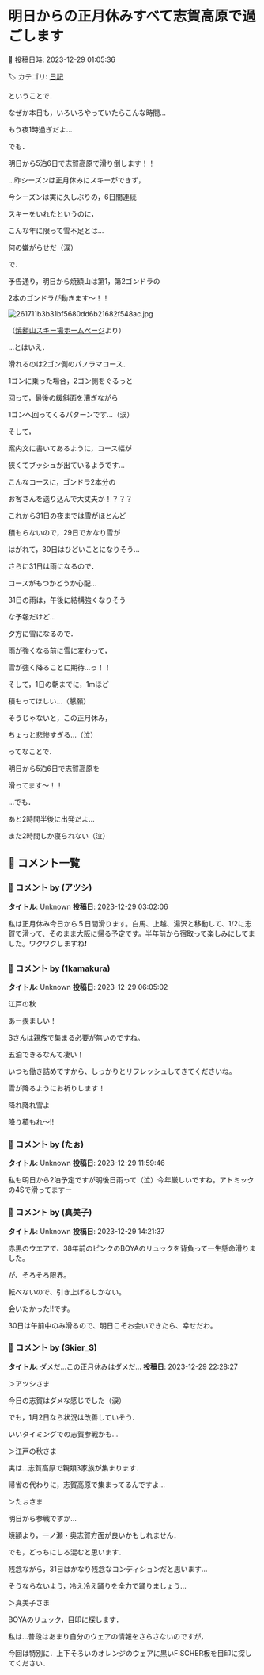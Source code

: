 # 明日からの正月休みすべて志賀高原で過ごします

📅 投稿日時: 2023-12-29 01:05:36

🏷️ カテゴリ: [日記](cc4b5682fb7b8b144980957a978653fb0.md)

ということで．


なぜか本日も，いろいろやっていたらこんな時間…


もう夜1時過ぎだよ…





でも．


明日から5泊6日で志賀高原で滑り倒します！！


…昨シーズンは正月休みにスキーができず，


今シーズンは実に久しぶりの，6日間連続


スキーをいれたというのに，


こんな年に限って雪不足とは…


何の嫌がらせだ（涙）





で．


予告通り，明日から焼額山は第1，第2ゴンドラの


2本のゴンドラが動きます～！！




![261711b3b31bf5680dd6b21682f548ac.jpg](images/261711b3b31bf5680dd6b21682f548ac.jpg)




（[焼額山スキー場ホームページ](https://www.princehotels.co.jp/ski/shiga/winter/)より）





…とはいえ．


滑れるのは2ゴン側のパノラマコース．


1ゴンに乗った場合，2ゴン側をぐるっと


回って，最後の緩斜面を漕ぎながら


1ゴンへ回ってくるパターンです…（涙）





そして，


案内文に書いてあるように，コース幅が


狭くてブッシュが出ているようです…


こんなコースに，ゴンドラ2本分の


お客さんを送り込んで大丈夫か！？？？





これから31日の夜までは雪がほとんど


積もらないので，29日でかなり雪が


はがれて，30日はひどいことになりそう…





さらに31日は雨になるので．


コースがもつかどうか心配…


31日の雨は，午後に結構強くなりそう


な予報だけど…


夕方に雪になるので．


雨が強くなる前に雪に変わって，


雪が強く降ることに期待…っ！！





そして，1日の朝までに，1mほど


積もってほしい…（懇願）


そうじゃないと，この正月休み，


ちょっと悲惨すぎる…（泣）





ってなことで．


明日から5泊6日で志賀高原を


滑ってます～！！





…でも．


あと2時間半後に出発だよ…


また2時間しか寝られない（泣）

## 💬 コメント一覧

### 💬 コメント by (アツシ)
**タイトル**: Unknown
**投稿日**: 2023-12-29 03:02:06

私は正月休み今日から５日間滑ります。白馬、上越、湯沢と移動して、1/2に志賀で滑って、そのまま大阪に帰る予定です。半年前から宿取って楽しみにしてました。ワクワクしますね❗️

### 💬 コメント by (1kamakura)
**タイトル**: Unknown
**投稿日**: 2023-12-29 06:05:02

江戸の秋



あー羨ましい！

Sさんは親族で集まる必要が無いのですね。

五泊できるなんて凄い！

いつも働き詰めですから、しっかりとリフレッシュしてきてくださいね。

雪が降るようにお祈りします！

降れ降れ雪よ

降り積もれ〜‼️

### 💬 コメント by (たぉ)
**タイトル**: Unknown
**投稿日**: 2023-12-29 11:59:46

私も明日から2泊予定ですが明後日雨って（泣）今年厳しいですね。アトミックの4Sで滑ってますー

### 💬 コメント by (真美子)
**タイトル**: Unknown
**投稿日**: 2023-12-29 14:21:37

赤黒のウエアで、38年前のピンクのBOYAのリュックを背負って一生懸命滑りました。

が、そろそろ限界。

転べないので、引き上げるしかない。

会いたかった‼️です。

30日は午前中のみ滑るので、明日こそお会いできたら、幸せだわ。

### 💬 コメント by (Skier_S)
**タイトル**: ダメだ…この正月休みはダメだ…
**投稿日**: 2023-12-29 22:28:27

＞アツシさま

今日の志賀はダメな感じでした（涙）

でも，1月2日なら状況は改善していそう．

いいタイミングでの志賀参戦かも…



＞江戸の秋さま

実は…志賀高原で親類3家族が集まります．

帰省の代わりに，志賀高原で集まってるんですよ…



＞たぉさま

明日から参戦ですか…

焼額より，一ノ瀬・奥志賀方面が良いかもしれません．

でも，どっちにしろ混むと思います．

残念ながら，31日はかなり残念なコンディションだと思います…

そうならないよう，冷え冷え踊りを全力で踊りましょう…



＞真美子さま

BOYAのリュック，目印に探します．

私は…普段はあまり自分のウェアの情報をさらさないのですが，

今回は特別に．上下そろいのオレンジのウェアに黒いFISCHER板を目印に探してください．

